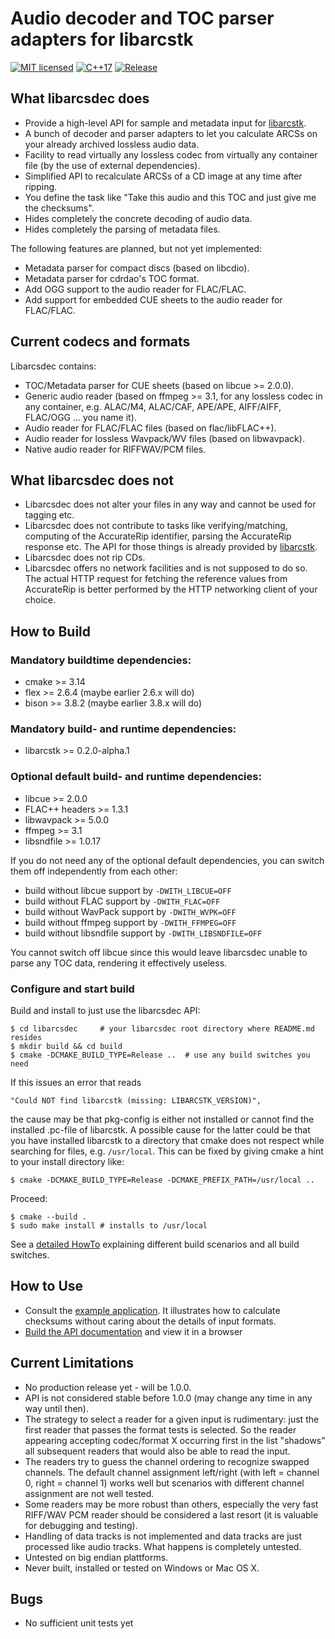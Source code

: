 # Audio decoder and TOC parser adapters for libarcstk

[![MIT licensed](https://img.shields.io/badge/license-MIT-blue.svg)](./LICENSE)
[![C++17](https://img.shields.io/badge/C++-17-darkblue.svg)](./API.md)
[![Release](https://img.shields.io/github/v/release/crf8472/libarcsdec?display_name=tag&include_prereleases)](https://github.com/crf8472/libarcsdec/releases)


## What libarcsdec does

- Provide a high-level API for sample and metadata input for [libarcstk][1].
- A bunch of decoder and parser adapters to let you calculate ARCSs on your
  already archived lossless audio data.
- Facility to read virtually any lossless codec from virtually any
  container file (by the use of external dependencies).
- Simplified API to recalculate ARCSs of a CD image at any time after ripping.
- You define the task like "Take this audio and this TOC and just give me the
  checksums".
- Hides completely the concrete decoding of audio data.
- Hides completely the parsing of metadata files.

The following features are planned, but not yet implemented:

- Metadata parser for compact discs (based on libcdio).
- Metadata parser for cdrdao's TOC format.
- Add OGG support to the audio reader for FLAC/FLAC.
- Add support for embedded CUE sheets to the audio reader for FLAC/FLAC.


## Current codecs and formats

Libarcsdec contains:

- TOC/Metadata parser for CUE sheets (based on libcue >= 2.0.0).
- Generic audio reader (based on ffmpeg >= 3.1, for any lossless codec in any
  container, e.g. ALAC/M4, ALAC/CAF, APE/APE, AIFF/AIFF, FLAC/OGG ... you name
  it).
- Audio reader for FLAC/FLAC files (based on flac/libFLAC++).
- Audio reader for lossless Wavpack/WV files (based on libwavpack).
- Native audio reader for RIFFWAV/PCM files.


## What libarcsdec does not

- Libarcsdec does not alter your files in any way and cannot be used for tagging
  etc.
- Libarcsdec does not contribute to tasks like verifying/matching, computing of
  the AccurateRip identifier, parsing the AccurateRip response etc. The API for
  those things is already provided by [libarcstk][1].
- Libarcsdec does not rip CDs.
- Libarcsdec offers no network facilities and is not supposed to do so. The
  actual HTTP request for fetching the reference values from AccurateRip is
  better performed by the HTTP networking client of your choice.


## How to Build

### Mandatory buildtime dependencies:

- cmake >= 3.14
- flex >= 2.6.4  (maybe earlier 2.6.x will do)
- bison >= 3.8.2  (maybe earlier 3.8.x will do)

### Mandatory build- and runtime dependencies:

- libarcstk >= 0.2.0-alpha.1

### Optional default build- and runtime dependencies:

- libcue >= 2.0.0
- FLAC++ headers >= 1.3.1
- libwavpack >= 5.0.0
- ffmpeg >= 3.1
- libsndfile >= 1.0.17

If you do not need any of the optional default dependencies, you can switch them
off independently from each other:

- build without libcue support by ``-DWITH_LIBCUE=OFF``
- build without FLAC support by ``-DWITH_FLAC=OFF``
- build without WavPack support by ``-DWITH_WVPK=OFF``
- build without ffmpeg support by ``-DWITH_FFMPEG=OFF``
- build without libsndfile support by ``-DWITH_LIBSNDFILE=OFF``

You cannot switch off libcue since this would leave libarcsdec unable to parse
any TOC data, rendering it effectively useless.

### Configure and start build

Build and install to just use the libarcsdec API:

	$ cd libarcsdec     # your libarcsdec root directory where README.md resides
	$ mkdir build && cd build
	$ cmake -DCMAKE_BUILD_TYPE=Release ..  # use any build switches you need

If this issues an error that reads

    "Could NOT find libarcstk (missing: LIBARCSTK_VERSION)",

the cause may be that pkg-config is either not installed or cannot find the
installed .pc-file of libarcstk. A possible cause for the latter could be that
you have installed libarcstk to a directory that cmake does not respect while
searching for files, e.g. ``/usr/local``. This can be fixed by giving
cmake a hint to your install directory like:

	$ cmake -DCMAKE_BUILD_TYPE=Release -DCMAKE_PREFIX_PATH=/usr/local ..

Proceed:

	$ cmake --build .
	$ sudo make install # installs to /usr/local

See a [detailed HowTo](BUILD.md) explaining different build scenarios and all
build switches.



## How to Use

- Consult the [example application](./examples/albumcalc). It illustrates how to
  calculate checksums without caring about the details of input formats.
- [Build the API documentation](BUILD.md#building-the-api-documentation) and
  view it in a browser


## Current Limitations

- No production release yet - will be 1.0.0.
- API is not considered stable before 1.0.0 (may change any time in any way
  until then).
- The strategy to select a reader for a given input is rudimentary: just the
  first reader that passes the format tests is selected. So the reader appearing
  accepting codec/format X occurring first in the list "shadows" all subsequent
  readers that would also be able to read the input.
- The readers try to guess the channel ordering to recognize swapped channels.
  The default channel assignment left/right (with left = channel 0, right =
  channel 1) works well but scenarios with different channel assignment
  are not well tested.
- Some readers may be more robust than others, especially the very fast RIFF/WAV
  PCM reader should be considered a last resort (it is valuable for debugging
  and testing).
- Handling of data tracks is not implemented and data tracks are just processed
  like audio tracks. What happens is completely untested.
- Untested on big endian plattforms.
- Never built, installed or tested on Windows or Mac OS X.


## Bugs

- No sufficient unit tests yet


[1]: https://github.com/crf8472/libarcstk

